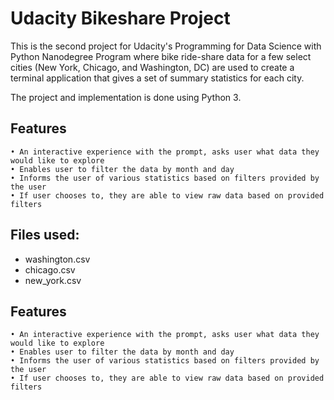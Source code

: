 # Udacity Bikeshare Project

This is the second project for Udacity's Programming for Data Science with Python Nanodegree Program where bike ride-share data for a few select cities (New York, Chicago, and Washington, DC) are used to create a terminal application that gives a set of summary statistics for each city.

 The project and implementation is done using Python 3.



## Features
    • An interactive experience with the prompt, asks user what data they would like to explore 
    • Enables user to filter the data by month and day 
    • Informs the user of various statistics based on filters provided by the user 
    • If user chooses to, they are able to view raw data based on provided filters 
    

## Files used:

   - washington.csv
   - chicago.csv
   - new_york.csv

## Features
    • An interactive experience with the prompt, asks user what data they would like to explore 
    • Enables user to filter the data by month and day 
    • Informs the user of various statistics based on filters provided by the user 
    • If user chooses to, they are able to view raw data based on provided filters 
